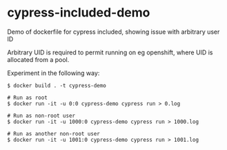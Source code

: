 # cypress-included-demo
Demo of dockerfile for cypress included, showing issue with arbitrary user ID

Arbitrary UID is required to permit running on eg openshift, where UID is allocated from a pool.

Experiment in the following way:

```
$ docker build . -t cypress-demo

# Run as root
$ docker run -it -u 0:0 cypress-demo cypress run > 0.log

# Run as non-root user
$ docker run -it -u 1000:0 cypress-demo cypress run > 1000.log

# Run as another non-root user
$ docker run -it -u 1001:0 cypress-demo cypress run > 1001.log
```

